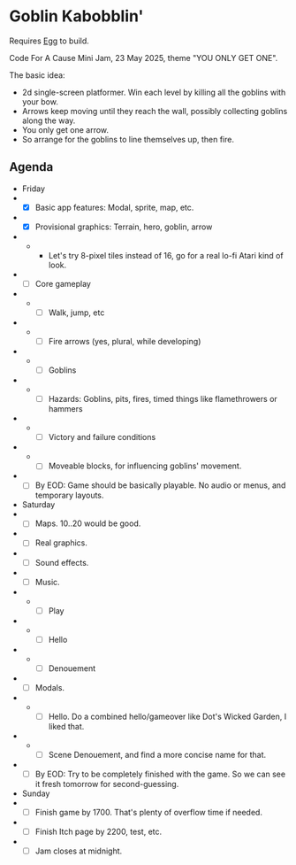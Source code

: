 # Goblin Kabobblin'

Requires [Egg](https://github.com/aksommerville/egg) to build.

Code For A Cause Mini Jam, 23 May 2025, theme "YOU ONLY GET ONE".

The basic idea:
- 2d single-screen platformer. Win each level by killing all the goblins with your bow.
- Arrows keep moving until they reach the wall, possibly collecting goblins along the way.
- You only get one arrow.
- So arrange for the goblins to line themselves up, then fire.

## Agenda

- Friday
- - [x] Basic app features: Modal, sprite, map, etc.
- - [x] Provisional graphics: Terrain, hero, goblin, arrow
- - - Let's try 8-pixel tiles instead of 16, go for a real lo-fi Atari kind of look.
- - [ ] Core gameplay
- - - [ ] Walk, jump, etc
- - - [ ] Fire arrows (yes, plural, while developing)
- - - [ ] Goblins
- - - [ ] Hazards: Goblins, pits, fires, timed things like flamethrowers or hammers
- - - [ ] Victory and failure conditions
- - - [ ] Moveable blocks, for influencing goblins' movement.
- - [ ] By EOD: Game should be basically playable. No audio or menus, and temporary layouts.
- Saturday
- - [ ] Maps. 10..20 would be good.
- - [ ] Real graphics.
- - [ ] Sound effects.
- - [ ] Music.
- - - [ ] Play
- - - [ ] Hello
- - - [ ] Denouement
- - [ ] Modals.
- - - [ ] Hello. Do a combined hello/gameover like Dot's Wicked Garden, I liked that.
- - - [ ] Scene Denouement, and find a more concise name for that.
- - [ ] By EOD: Try to be completely finished with the game. So we can see it fresh tomorrow for second-guessing.
- Sunday
- - [ ] Finish game by 1700. That's plenty of overflow time if needed.
- - [ ] Finish Itch page by 2200, test, etc.
- - [ ] Jam closes at midnight.
